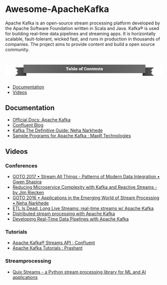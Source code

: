 # Awesome-ApacheKafka


Apache Kafka is an open-source stream processing platform developed by the Apache Software Foundation written in Scala and Java. 
Kafka® is used for building real-time data pipelines and streaming apps. It is horizontally scalable, fault-tolerant, wicked fast, and runs in production in thousands of companies.
The project aims to provide content and build a open source community.

# <img src="https://raw.githubusercontent.com/Awesome-Windows/Awesome/master/media/chrome_2016-06-11_19-02-31.png" alt="table of contents">
- [Documentation](#documentions)
- [Videos](#vedios)

## Documentation
- [Official Docs: Apache Kafka](https://kafka.apache.org/)
- [Confluent Blog](https://www.confluent.io/blog/)
- [Kafka The Definitive Guide: Neha Narkhede](/Docs/confluent-kafka-definitive-guide-complete.pdf)
- [Sample Programs for Apache Kafka : MapR Technologies](https://mapr.com/blog/getting-started-sample-programs-apache-kafka-09/)

## Videos

### Conferences
- [GOTO 2017 • Stream All Things - Patterns of Modern Data Integration • Gwen Shapira](https://www.youtube.com/watch?v=Hjae0Cw9oew)
- [Reducing Microservice Complexity with Kafka and Reactive Streams - by Jim Riecken](https://www.youtube.com/watch?v=k_Y5ieFHGbs)
- [GOTO 2016 • Applications in the Emerging World of Stream Processing • Neha Narkhede](https://www.youtube.com/watch?v=WuBQBTET8Qg&t=3s)
- [ETL Is Dead, Long Live Streams: real-time streams w/ Apache Kafka](https://www.youtube.com/watch?v=I32hmY4diFY&t=14s)
- [Distributed stream processing with Apache Kafka](https://www.youtube.com/watch?v=rXzuZb3fHHM)
- [Developing Real-Time Data Pipelines with Apache Kafka](https://www.youtube.com/watch?v=GRPLRONVDWY)

### Tutorials
- [Apache Kafka® Streams API : Confluent](https://www.youtube.com/channel/UCmZz-Gj3caLLzEWBtbYUXaA/playlists)
- [Apache Kafka Tutorials : Prashant](https://www.youtube.com/playlist?list=PLkz1SCf5iB4enAR00Z46JwY9GGkaS2NON)

### Streamprocessing
- [Quix Streams - a Python stream processing library for ML and AI applications](https://github.com/quixio/quix-streams)
